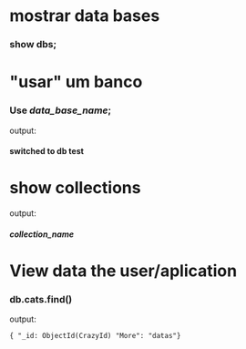 # mostrar data bases
### show dbs;

# "usar" um banco

### Use *data_base_name*;

output:

#### switched to db test


# show collections

output:

#### *collection_name*

# View data the user/aplication

### db.cats.find()

output:
```
{ "_id: ObjectId(CrazyId) "More": "datas"}
```

